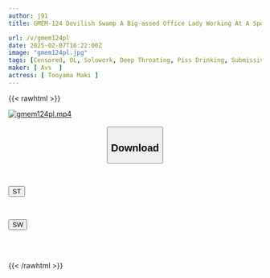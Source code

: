 ```yaml
---
author: j91
title: GMEM-124 Devilish Swamp A Big-assed Office Lady Working At A Sports Apparel Manufacturer Who Wants To Be Trained As A Female Dog Is Tortured To Orgasm With Erect Nipple Clips And A Nose Hook, Her Face Is Destroyed, Semen Is Splashed All Over Her Face, She Begs To Drink Urine, And She Is Gang-fucked And Creampied Maki Toyama

url: /v/gmem124pl
date: 2025-02-07T16:22:00Z
image: "gmem124pl.jpg"
tags: [Censored, OL, Solowork, Deep Throating, Piss Drinking, Submissive Woman	]
maker: [ Avs  ]
actress: [ Tooyama Maki ]
---
```



{{< rawhtml >}}

<div class="video" data-videoid="aGyWez4Zl2IbB0">
    <a href="javascript:;">
        <img src="/v/gmem124pl/gmem124pl.jpg" width="WIDTH" height="HEIGHT" alt="gmem124pl.mp4" loading="lazy">
    </a>
</div>

<script type="text/javascript" src="https://j91.asia/asset/on-demand-st.js"></script>

<br>
  <link rel="stylesheet" href="https://j91.asia/asset/bs5.css">
  
  <center>
  <button class="btn btn-primary" type="button" data-bs-toggle="collapse" data-bs-target=".multi-collapse" aria-expanded="false" aria-controls="multiCollapseExample1 multiCollapseExample2"><h2>Download</h2></button></center>
</p>
<div class="row">
  <div class="col">
    <div class="collapse multi-collapse" id="multiCollapseExample1">
      <div class="card card-body">
	      	      <br>
<div class="buttons">  
<p><a href="/v/gmem124pl/st.html" target="_blank"><button class="btn-hover color-3"><i class="fa fa-download"></i> ST</button></a></p></div>
    </div>
  </div>
</div>
  <div class="col">
    <div class="collapse multi-collapse" id="multiCollapseExample2">
      <div class="card card-body">
	      <br>
<div class="buttons">
<p><a href="/v/gmem124pl/sw.html" target="_blank"><button class="btn-hover color-2"><i class="fa fa-download"></i> SW</button></a></p></div>
<br><br>
      </div>
    </div>
  </div>
</div>

{{< /rawhtml >}}